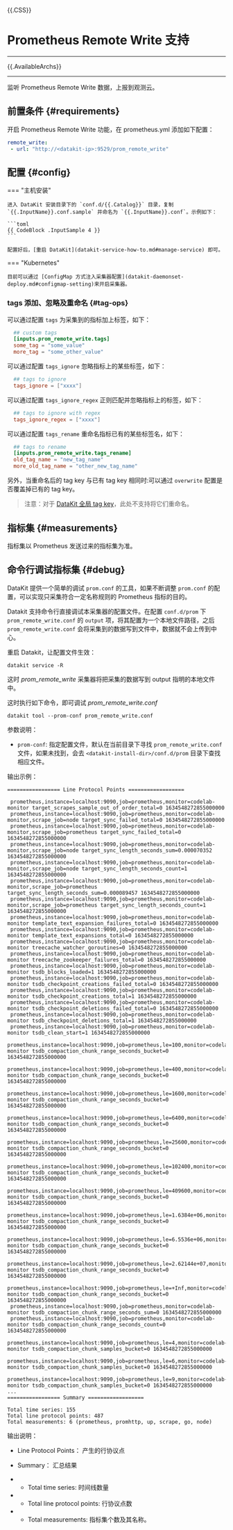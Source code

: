 {{.CSS}}
# Prometheus Remote Write 支持
---

{{.AvailableArchs}}

---

监听 Prometheus Remote Write 数据，上报到观测云。

## 前置条件 {#requirements}

开启 Prometheus Remote Write 功能，在 prometheus.yml 添加如下配置：

```yml
remote_write:
 - url: "http://<datakit-ip>:9529/prom_remote_write"
```

## 配置 {#config}

=== "主机安装"

    进入 DataKit 安装目录下的 `conf.d/{{.Catalog}}` 目录，复制 `{{.InputName}}.conf.sample` 并命名为 `{{.InputName}}.conf`。示例如下：
    
    ```toml
    {{ CodeBlock .InputSample 4 }}
    ```

    配置好后，[重启 DataKit](datakit-service-how-to.md#manage-service) 即可。

=== "Kubernetes"

    目前可以通过 [ConfigMap 方式注入采集器配置](datakit-daemonset-deploy.md#configmap-setting)来开启采集器。

### tags 添加、忽略及重命名 {#tag-ops}

可以通过配置 `tags` 为采集到的指标加上标签，如下：

```toml
  ## custom tags
  [inputs.prom_remote_write.tags]
  some_tag = "some_value"
  more_tag = "some_other_value"
```

可以通过配置 `tags_ignore` 忽略指标上的某些标签，如下：

```toml
  ## tags to ignore
  tags_ignore = ["xxxx"]
```

可以通过配置 `tags_ignore_regex` 正则匹配并忽略指标上的标签，如下：

```toml
  ## tags to ignore with regex
  tags_ignore_regex = ["xxxx"]
```

可以通过配置 `tags_rename` 重命名指标已有的某些标签名，如下：

```toml
  ## tags to rename
  [inputs.prom_remote_write.tags_rename]
  old_tag_name = "new_tag_name"
  more_old_tag_name = "other_new_tag_name"
```

另外，当重命名后的 tag key 与已有 tag key 相同时:可以通过 `overwrite` 配置是否覆盖掉已有的 tag key。

> 注意：对于 [DataKit 全局 tag key](datakit-conf.md#update-global-tag)，此处不支持将它们重命名。

## 指标集 {#measurements}

指标集以 Prometheus 发送过来的指标集为准。

## 命令行调试指标集 {#debug}

DataKit 提供一个简单的调试 `prom.conf` 的工具，如果不断调整 `prom.conf` 的配置，可以实现只采集符合一定名称规则的 Prometheus 指标的目的。

Datakit 支持命令行直接调试本采集器的配置文件。在配置 `conf.d/prom` 下 `prom_remote_write.conf` 的 `output` 项，将其配置为一个本地文件路径，之后`prom_remote_write.conf` 会将采集到的数据写到文件中，数据就不会上传到中心。

重启 Datakit，让配置文件生效：

```shell
datakit service -R
```

这时 *prom_remote_write* 采集器将把采集的数据写到 output 指明的本地文件中。

这时执行如下命令，即可调试 *prom_remote_write.conf*

```shell
datakit tool --prom-conf prom_remote_write.conf
```

参数说明：

- `prom-conf`: 指定配置文件，默认在当前目录下寻找 `prom_remote_write.conf` 文件，如果未找到，会去 `<datakit-install-dir>/conf.d/prom` 目录下查找相应文件。

输出示例：

```
================= Line Protocol Points ==================

 prometheus,instance=localhost:9090,job=prometheus,monitor=codelab-monitor target_scrapes_sample_out_of_order_total=0 1634548272855000000
 prometheus,instance=localhost:9090,job=prometheus,monitor=codelab-monitor,scrape_job=node target_sync_failed_total=0 1634548272855000000
 prometheus,instance=localhost:9090,job=prometheus,monitor=codelab-monitor,scrape_job=prometheus target_sync_failed_total=0 1634548272855000000
 prometheus,instance=localhost:9090,job=prometheus,monitor=codelab-monitor,scrape_job=node target_sync_length_seconds_sum=0.000070352 1634548272855000000
 prometheus,instance=localhost:9090,job=prometheus,monitor=codelab-monitor,scrape_job=node target_sync_length_seconds_count=1 1634548272855000000
 prometheus,instance=localhost:9090,job=prometheus,monitor=codelab-monitor,scrape_job=prometheus target_sync_length_seconds_sum=0.000089457 1634548272855000000
 prometheus,instance=localhost:9090,job=prometheus,monitor=codelab-monitor,scrape_job=prometheus target_sync_length_seconds_count=1 1634548272855000000
 prometheus,instance=localhost:9090,job=prometheus,monitor=codelab-monitor template_text_expansion_failures_total=0 1634548272855000000
 prometheus,instance=localhost:9090,job=prometheus,monitor=codelab-monitor template_text_expansions_total=0 1634548272855000000
 prometheus,instance=localhost:9090,job=prometheus,monitor=codelab-monitor treecache_watcher_goroutines=0 1634548272855000000
 prometheus,instance=localhost:9090,job=prometheus,monitor=codelab-monitor treecache_zookeeper_failures_total=0 1634548272855000000
 prometheus,instance=localhost:9090,job=prometheus,monitor=codelab-monitor tsdb_blocks_loaded=1 1634548272855000000
 prometheus,instance=localhost:9090,job=prometheus,monitor=codelab-monitor tsdb_checkpoint_creations_failed_total=0 1634548272855000000
 prometheus,instance=localhost:9090,job=prometheus,monitor=codelab-monitor tsdb_checkpoint_creations_total=1 1634548272855000000
 prometheus,instance=localhost:9090,job=prometheus,monitor=codelab-monitor tsdb_checkpoint_deletions_failed_total=0 1634548272855000000
 prometheus,instance=localhost:9090,job=prometheus,monitor=codelab-monitor tsdb_checkpoint_deletions_total=1 1634548272855000000
 prometheus,instance=localhost:9090,job=prometheus,monitor=codelab-monitor tsdb_clean_start=1 1634548272855000000
 prometheus,instance=localhost:9090,job=prometheus,le=100,monitor=codelab-monitor tsdb_compaction_chunk_range_seconds_bucket=0 1634548272855000000
 prometheus,instance=localhost:9090,job=prometheus,le=400,monitor=codelab-monitor tsdb_compaction_chunk_range_seconds_bucket=0 1634548272855000000
 prometheus,instance=localhost:9090,job=prometheus,le=1600,monitor=codelab-monitor tsdb_compaction_chunk_range_seconds_bucket=0 1634548272855000000
 prometheus,instance=localhost:9090,job=prometheus,le=6400,monitor=codelab-monitor tsdb_compaction_chunk_range_seconds_bucket=0 1634548272855000000
 prometheus,instance=localhost:9090,job=prometheus,le=25600,monitor=codelab-monitor tsdb_compaction_chunk_range_seconds_bucket=0 1634548272855000000
 prometheus,instance=localhost:9090,job=prometheus,le=102400,monitor=codelab-monitor tsdb_compaction_chunk_range_seconds_bucket=0 1634548272855000000
 prometheus,instance=localhost:9090,job=prometheus,le=409600,monitor=codelab-monitor tsdb_compaction_chunk_range_seconds_bucket=0 1634548272855000000
 prometheus,instance=localhost:9090,job=prometheus,le=1.6384e+06,monitor=codelab-monitor tsdb_compaction_chunk_range_seconds_bucket=0 1634548272855000000
 prometheus,instance=localhost:9090,job=prometheus,le=6.5536e+06,monitor=codelab-monitor tsdb_compaction_chunk_range_seconds_bucket=0 1634548272855000000
 prometheus,instance=localhost:9090,job=prometheus,le=2.62144e+07,monitor=codelab-monitor tsdb_compaction_chunk_range_seconds_bucket=0 1634548272855000000
 prometheus,instance=localhost:9090,job=prometheus,le=+Inf,monitor=codelab-monitor tsdb_compaction_chunk_range_seconds_bucket=0 1634548272855000000
 prometheus,instance=localhost:9090,job=prometheus,monitor=codelab-monitor tsdb_compaction_chunk_range_seconds_sum=0 1634548272855000000
 prometheus,instance=localhost:9090,job=prometheus,monitor=codelab-monitor tsdb_compaction_chunk_range_seconds_count=0 1634548272855000000
 prometheus,instance=localhost:9090,job=prometheus,le=4,monitor=codelab-monitor tsdb_compaction_chunk_samples_bucket=0 1634548272855000000
 prometheus,instance=localhost:9090,job=prometheus,le=6,monitor=codelab-monitor tsdb_compaction_chunk_samples_bucket=0 1634548272855000000
 prometheus,instance=localhost:9090,job=prometheus,le=9,monitor=codelab-monitor tsdb_compaction_chunk_samples_bucket=0 1634548272855000000
...
================= Summary ==================

Total time series: 155
Total line protocol points: 487
Total measurements: 6 (prometheus, promhttp, up, scrape, go, node)
```



输出说明：

- Line Protocol Points： 产生的行协议点

- Summary： 汇总结果 

- - Total time series: 时间线数量

- - Total line protocol points: 行协议点数

- - Total measurements: 指标集个数及其名称。
